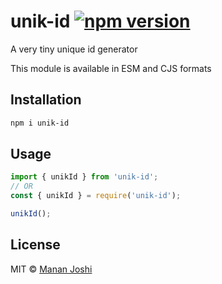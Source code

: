 # unik-id [![npm version](https://badge.fury.io/js/unik-id.svg)](https://badge.fury.io/js/unik-id)

A very tiny unique id generator

This module is available in ESM and CJS formats

## Installation

```bash
npm i unik-id
```

## Usage

```js
import { unikId } from 'unik-id';
// OR
const { unikId } = require('unik-id');

unikId();
```

## License

MIT © [Manan Joshi](https://mananjoshi.me)
